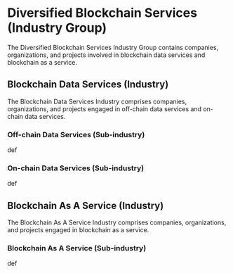 # Diversified Blockchain Services (Industry Group)

The Diversified Blockchain Services Industry Group contains companies, organizations, and projects involved in blockchain data services and blockchain as a service.



## Blockchain Data Services (Industry)

The Blockchain Data Services Industry comprises companies, organizations, and projects engaged in off-chain data services and on-chain data services.

### Off-chain Data Services (Sub-industry)

def

### On-chain Data Services (Sub-industry)

def



## Blockchain As A Service (Industry)

The Blockchain As A Service Industry comprises companies, organizations, and projects engaged in blockchain as a service.

### Blockchain As A Service (Sub-industry)

def
